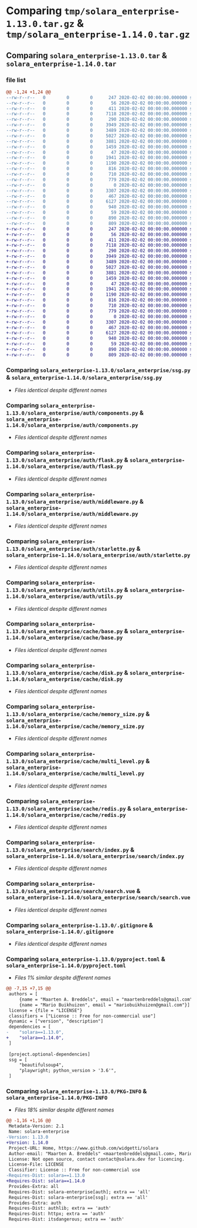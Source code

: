 # Comparing `tmp/solara_enterprise-1.13.0.tar.gz` & `tmp/solara_enterprise-1.14.0.tar.gz`

## Comparing `solara_enterprise-1.13.0.tar` & `solara_enterprise-1.14.0.tar`

### file list

```diff
@@ -1,24 +1,24 @@
--rw-r--r--   0        0        0      247 2020-02-02 00:00:00.000000 solara_enterprise-1.13.0/RELEASE.md
--rw-r--r--   0        0        0       56 2020-02-02 00:00:00.000000 solara_enterprise-1.13.0/solara_enterprise/__init__.py
--rw-r--r--   0        0        0      411 2020-02-02 00:00:00.000000 solara_enterprise-1.13.0/solara_enterprise/license.py
--rw-r--r--   0        0        0     7118 2020-02-02 00:00:00.000000 solara_enterprise-1.13.0/solara_enterprise/ssg.py
--rw-r--r--   0        0        0      290 2020-02-02 00:00:00.000000 solara_enterprise-1.13.0/solara_enterprise/auth/__init__.py
--rw-r--r--   0        0        0     3949 2020-02-02 00:00:00.000000 solara_enterprise-1.13.0/solara_enterprise/auth/components.py
--rw-r--r--   0        0        0     3489 2020-02-02 00:00:00.000000 solara_enterprise-1.13.0/solara_enterprise/auth/flask.py
--rw-r--r--   0        0        0     5027 2020-02-02 00:00:00.000000 solara_enterprise-1.13.0/solara_enterprise/auth/middleware.py
--rw-r--r--   0        0        0     3881 2020-02-02 00:00:00.000000 solara_enterprise-1.13.0/solara_enterprise/auth/starlette.py
--rw-r--r--   0        0        0     1459 2020-02-02 00:00:00.000000 solara_enterprise-1.13.0/solara_enterprise/auth/utils.py
--rw-r--r--   0        0        0       47 2020-02-02 00:00:00.000000 solara_enterprise-1.13.0/solara_enterprise/cache/__init__.py
--rw-r--r--   0        0        0     1941 2020-02-02 00:00:00.000000 solara_enterprise-1.13.0/solara_enterprise/cache/base.py
--rw-r--r--   0        0        0     1190 2020-02-02 00:00:00.000000 solara_enterprise-1.13.0/solara_enterprise/cache/disk.py
--rw-r--r--   0        0        0      816 2020-02-02 00:00:00.000000 solara_enterprise-1.13.0/solara_enterprise/cache/memory_size.py
--rw-r--r--   0        0        0      710 2020-02-02 00:00:00.000000 solara_enterprise-1.13.0/solara_enterprise/cache/multi_level.py
--rw-r--r--   0        0        0      779 2020-02-02 00:00:00.000000 solara_enterprise-1.13.0/solara_enterprise/cache/redis.py
--rw-r--r--   0        0        0        0 2020-02-02 00:00:00.000000 solara_enterprise-1.13.0/solara_enterprise/search/__init__.py
--rw-r--r--   0        0        0     3307 2020-02-02 00:00:00.000000 solara_enterprise-1.13.0/solara_enterprise/search/index.py
--rw-r--r--   0        0        0      467 2020-02-02 00:00:00.000000 solara_enterprise-1.13.0/solara_enterprise/search/search.py
--rw-r--r--   0        0        0     6127 2020-02-02 00:00:00.000000 solara_enterprise-1.13.0/solara_enterprise/search/search.vue
--rw-r--r--   0        0        0      940 2020-02-02 00:00:00.000000 solara_enterprise-1.13.0/.gitignore
--rw-r--r--   0        0        0       59 2020-02-02 00:00:00.000000 solara_enterprise-1.13.0/LICENSE
--rw-r--r--   0        0        0      890 2020-02-02 00:00:00.000000 solara_enterprise-1.13.0/pyproject.toml
--rw-r--r--   0        0        0      809 2020-02-02 00:00:00.000000 solara_enterprise-1.13.0/PKG-INFO
+-rw-r--r--   0        0        0      247 2020-02-02 00:00:00.000000 solara_enterprise-1.14.0/RELEASE.md
+-rw-r--r--   0        0        0       56 2020-02-02 00:00:00.000000 solara_enterprise-1.14.0/solara_enterprise/__init__.py
+-rw-r--r--   0        0        0      411 2020-02-02 00:00:00.000000 solara_enterprise-1.14.0/solara_enterprise/license.py
+-rw-r--r--   0        0        0     7118 2020-02-02 00:00:00.000000 solara_enterprise-1.14.0/solara_enterprise/ssg.py
+-rw-r--r--   0        0        0      290 2020-02-02 00:00:00.000000 solara_enterprise-1.14.0/solara_enterprise/auth/__init__.py
+-rw-r--r--   0        0        0     3949 2020-02-02 00:00:00.000000 solara_enterprise-1.14.0/solara_enterprise/auth/components.py
+-rw-r--r--   0        0        0     3489 2020-02-02 00:00:00.000000 solara_enterprise-1.14.0/solara_enterprise/auth/flask.py
+-rw-r--r--   0        0        0     5027 2020-02-02 00:00:00.000000 solara_enterprise-1.14.0/solara_enterprise/auth/middleware.py
+-rw-r--r--   0        0        0     3881 2020-02-02 00:00:00.000000 solara_enterprise-1.14.0/solara_enterprise/auth/starlette.py
+-rw-r--r--   0        0        0     1459 2020-02-02 00:00:00.000000 solara_enterprise-1.14.0/solara_enterprise/auth/utils.py
+-rw-r--r--   0        0        0       47 2020-02-02 00:00:00.000000 solara_enterprise-1.14.0/solara_enterprise/cache/__init__.py
+-rw-r--r--   0        0        0     1941 2020-02-02 00:00:00.000000 solara_enterprise-1.14.0/solara_enterprise/cache/base.py
+-rw-r--r--   0        0        0     1190 2020-02-02 00:00:00.000000 solara_enterprise-1.14.0/solara_enterprise/cache/disk.py
+-rw-r--r--   0        0        0      816 2020-02-02 00:00:00.000000 solara_enterprise-1.14.0/solara_enterprise/cache/memory_size.py
+-rw-r--r--   0        0        0      710 2020-02-02 00:00:00.000000 solara_enterprise-1.14.0/solara_enterprise/cache/multi_level.py
+-rw-r--r--   0        0        0      779 2020-02-02 00:00:00.000000 solara_enterprise-1.14.0/solara_enterprise/cache/redis.py
+-rw-r--r--   0        0        0        0 2020-02-02 00:00:00.000000 solara_enterprise-1.14.0/solara_enterprise/search/__init__.py
+-rw-r--r--   0        0        0     3307 2020-02-02 00:00:00.000000 solara_enterprise-1.14.0/solara_enterprise/search/index.py
+-rw-r--r--   0        0        0      467 2020-02-02 00:00:00.000000 solara_enterprise-1.14.0/solara_enterprise/search/search.py
+-rw-r--r--   0        0        0     6127 2020-02-02 00:00:00.000000 solara_enterprise-1.14.0/solara_enterprise/search/search.vue
+-rw-r--r--   0        0        0      940 2020-02-02 00:00:00.000000 solara_enterprise-1.14.0/.gitignore
+-rw-r--r--   0        0        0       59 2020-02-02 00:00:00.000000 solara_enterprise-1.14.0/LICENSE
+-rw-r--r--   0        0        0      890 2020-02-02 00:00:00.000000 solara_enterprise-1.14.0/pyproject.toml
+-rw-r--r--   0        0        0      809 2020-02-02 00:00:00.000000 solara_enterprise-1.14.0/PKG-INFO
```

### Comparing `solara_enterprise-1.13.0/solara_enterprise/ssg.py` & `solara_enterprise-1.14.0/solara_enterprise/ssg.py`

 * *Files identical despite different names*

### Comparing `solara_enterprise-1.13.0/solara_enterprise/auth/components.py` & `solara_enterprise-1.14.0/solara_enterprise/auth/components.py`

 * *Files identical despite different names*

### Comparing `solara_enterprise-1.13.0/solara_enterprise/auth/flask.py` & `solara_enterprise-1.14.0/solara_enterprise/auth/flask.py`

 * *Files identical despite different names*

### Comparing `solara_enterprise-1.13.0/solara_enterprise/auth/middleware.py` & `solara_enterprise-1.14.0/solara_enterprise/auth/middleware.py`

 * *Files identical despite different names*

### Comparing `solara_enterprise-1.13.0/solara_enterprise/auth/starlette.py` & `solara_enterprise-1.14.0/solara_enterprise/auth/starlette.py`

 * *Files identical despite different names*

### Comparing `solara_enterprise-1.13.0/solara_enterprise/auth/utils.py` & `solara_enterprise-1.14.0/solara_enterprise/auth/utils.py`

 * *Files identical despite different names*

### Comparing `solara_enterprise-1.13.0/solara_enterprise/cache/base.py` & `solara_enterprise-1.14.0/solara_enterprise/cache/base.py`

 * *Files identical despite different names*

### Comparing `solara_enterprise-1.13.0/solara_enterprise/cache/disk.py` & `solara_enterprise-1.14.0/solara_enterprise/cache/disk.py`

 * *Files identical despite different names*

### Comparing `solara_enterprise-1.13.0/solara_enterprise/cache/memory_size.py` & `solara_enterprise-1.14.0/solara_enterprise/cache/memory_size.py`

 * *Files identical despite different names*

### Comparing `solara_enterprise-1.13.0/solara_enterprise/cache/multi_level.py` & `solara_enterprise-1.14.0/solara_enterprise/cache/multi_level.py`

 * *Files identical despite different names*

### Comparing `solara_enterprise-1.13.0/solara_enterprise/cache/redis.py` & `solara_enterprise-1.14.0/solara_enterprise/cache/redis.py`

 * *Files identical despite different names*

### Comparing `solara_enterprise-1.13.0/solara_enterprise/search/index.py` & `solara_enterprise-1.14.0/solara_enterprise/search/index.py`

 * *Files identical despite different names*

### Comparing `solara_enterprise-1.13.0/solara_enterprise/search/search.vue` & `solara_enterprise-1.14.0/solara_enterprise/search/search.vue`

 * *Files identical despite different names*

### Comparing `solara_enterprise-1.13.0/.gitignore` & `solara_enterprise-1.14.0/.gitignore`

 * *Files identical despite different names*

### Comparing `solara_enterprise-1.13.0/pyproject.toml` & `solara_enterprise-1.14.0/pyproject.toml`

 * *Files 1% similar despite different names*

```diff
@@ -7,15 +7,15 @@
 authors = [
     {name = "Maarten A. Breddels", email = "maartenbreddels@gmail.com"},
     {name = "Mario Buikhuizen", email = "mariobuikhuizen@gmail.com"}]
 license = {file = "LICENSE"}
 classifiers = ["License :: Free for non-commercial use"]
 dynamic = ["version", "description"]
 dependencies = [
-    "solara==1.13.0",
+    "solara==1.14.0",
 ]
 
 [project.optional-dependencies]
 ssg = [
     "beautifulsoup4",
     "playwright; python_version > '3.6'",
 ]
```

### Comparing `solara_enterprise-1.13.0/PKG-INFO` & `solara_enterprise-1.14.0/PKG-INFO`

 * *Files 18% similar despite different names*

```diff
@@ -1,16 +1,16 @@
 Metadata-Version: 2.1
 Name: solara-enterprise
-Version: 1.13.0
+Version: 1.14.0
 Project-URL: Home, https://www.github.com/widgetti/solara
 Author-email: "Maarten A. Breddels" <maartenbreddels@gmail.com>, Mario Buikhuizen <mariobuikhuizen@gmail.com>
 License: Not open source, contact contact@solara.dev for licencing.
 License-File: LICENSE
 Classifier: License :: Free for non-commercial use
-Requires-Dist: solara==1.13.0
+Requires-Dist: solara==1.14.0
 Provides-Extra: all
 Requires-Dist: solara-enterprise[auth]; extra == 'all'
 Requires-Dist: solara-enterprise[ssg]; extra == 'all'
 Provides-Extra: auth
 Requires-Dist: authlib; extra == 'auth'
 Requires-Dist: httpx; extra == 'auth'
 Requires-Dist: itsdangerous; extra == 'auth'
```

